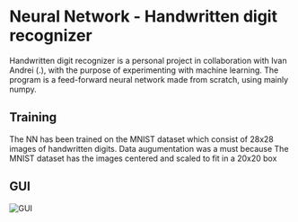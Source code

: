 
# Neural Network - Handwritten digit recognizer
Handwritten digit recognizer is a personal project in collaboration with Ivan Andrei (.), with the purpose of experimenting with machine learning. The program is a feed-forward neural network made from scratch, using mainly numpy.
## Training  
The NN has been trained on the MNIST dataset which consist of 28x28 images of handwritten digits.
Data augumentation was a must because The MNIST dataset has the images centered and scaled to fit in a 20x20 box
## GUI
![GUI](https://github.com/Mriuz21/NeuralNetwork-Digit/assets/136023924/bafd9f73-a9a2-4a0b-8666-f03c8c7c3cbf)


